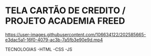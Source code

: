# TELA CARTÃO DE CREDITO / PROJETO ACADEMIA FREED

https://user-images.githubusercontent.com/106634122/202585665-e3dac5a1-16f0-4079-ac3b-7a5fb3e90e9d.mp4

TECNOLOGIAS 
-HTML
-CSS
-JS
